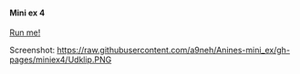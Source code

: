 #### Mini ex 4

[Run me!](https://rawgit.com/a9neh/Anines-mini_ex/gh-pages/miniex4/index.html)

Screenshot:
https://raw.githubusercontent.com/a9neh/Anines-mini_ex/gh-pages/miniex4/Udklip.PNG
